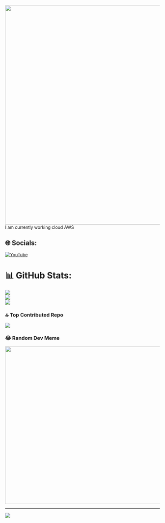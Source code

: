 

<!--
**Shubham6444/Shubham6444** is a ✨ _special_ ✨ repository because its `README.md` (this file) appears on your GitHub profile.

Here are some ideas to get you started:

- 🔭 I’m currently working on ...
- 🌱 I’m currently learning ...
- 👯 I’m looking to collaborate on ...
- 🤔 I’m looking for help with ...
- 💬 Ask me about ...
- 📫 How to reach me: ...
- 😄 Pronouns: ...
- ⚡ Fun fact: ...
-->
# 
<img src="https://encrypted-tbn0.gstatic.com/images?q=tbn:ANd9GcS_hteXbjoI9_iJ9iDm7E2RxIqbiIHbh3dMEw&usqp=CAU/" width="712px"/>
I am currently working cloud AWS


## 🌐 Socials:
[![YouTube](https://img.shields.io/badge/YouTube-%23FF0000.svg?logo=YouTube&logoColor=white)](https://youtube.com/@SomethingNewDeveloper ) 

# 📊 GitHub Stats:
![](https://github-readme-stats.vercel.app/api?username=Shubham6444&theme=blueberry&hide_border=false&include_all_commits=true&count_private=false)<br/>
![](https://github-readme-streak-stats.herokuapp.com/?user=Shubham6444&theme=blueberry&hide_border=false)<br/>
![](https://github-readme-stats.vercel.app/api/top-langs/?username=Shubham6444&theme=blueberry&hide_border=false&include_all_commits=true&count_private=false&layout=compact)

### 🔝 Top Contributed Repo
![](https://github-contributor-stats.vercel.app/api?username=Shubham6444&limit=5&theme=dark&combine_all_yearly_contributions=true)

### 😂 Random Dev Meme
<img src="https://rm.up.railway.app/" width="512px"/>

---
[![](https://visitcount.itsvg.in/api?id=Shubham6444&icon=0&color=0)](https://visitcount.itsvg.in)

<!-- Proudly created with GPRM ( https://gprm.itsvg.in ) -->
